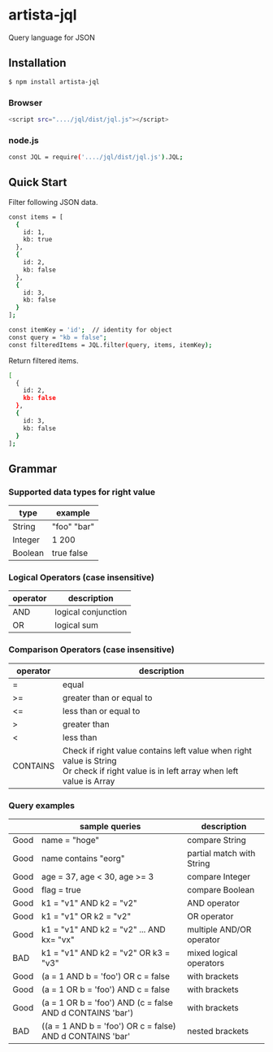# artista-jql

Query language for JSON


## Installation
```sh
$ npm install artista-jql
```

### Browser
```sh
<script src="..../jql/dist/jql.js"></script>
```

### node.js
```sh
const JQL = require('..../jql/dist/jql.js').JQL;
```

## Quick Start

Filter following JSON data.

```sh
const items = [
  {
    id: 1,
    kb: true
  },
  {
    id: 2,
    kb: false
  },
  {
    id: 3,
    kb: false
  }
];

const itemKey = 'id';  // identity for object
const query = "kb = false";
const filteredItems = JQL.filter(query, items, itemKey);
```

Return filtered items.

```sh
[
  {
    id: 2,
    kb: false
  },
  {
    id: 3,
    kb: false
  }
];
```


## Grammar

### Supported data types for right value

| type    | example     |
| ---     | ---         |
| String  | "foo" "bar" |
| Integer | 1 200       |
| Boolean | true false  |

### Logical Operators (case insensitive)

| operator | description         |
| ---      | ---                 |
| AND      | logical conjunction |
| OR       | logical sum         |


### Comparison Operators (case insensitive)

| operator | description                                                                                                                              |
| ---      | ---                                                                                                                                      |
| =        | equal                                                                                                                                    |
| >=       | greater than or equal to                                                                                                                 |
| <=       | less than or equal to                                                                                                                    |
| >        | greater than                                                                                                                             |
| <        | less than                                                                                                                                |
| CONTAINS | Check if right value contains left value when right value is String<br>Or check if right value is in left array when left value is Array |


### Query examples

|      | sample queries                                            | description               |
|------|-----------------------------------------------------------|---------------------------|
| Good | name = "hoge"                                             | compare String            |
| Good | name contains "eorg"                                      | partial match with String |
| Good | age = 37, age < 30, age >= 3                              | compare Integer           |
| Good | flag = true                                               | compare Boolean           |
| Good | k1 = "v1" AND k2 = "v2"                                   | AND operator              |
| Good | k1 = "v1" OR k2 = "v2"                                    | OR operator               |
| Good | k1 = "v1" AND k2 = "v2" ... AND kx= "vx"                  | multiple AND/OR operator  |
| BAD  | k1 = "v1" AND k2 = "v2" OR k3 = "v3"                      | mixed logical operators   |
| Good | (a = 1 AND b = 'foo') OR c = false                        | with brackets             |
| Good | (a = 1 OR b = 'foo') AND c = false                        | with brackets             |
| Good | (a = 1 OR b = 'foo') AND (c = false AND d CONTAINS 'bar') | with brackets             |
| BAD  | ((a = 1 AND b = 'foo') OR c = false) AND d CONTAINS 'bar' | nested brackets           |

